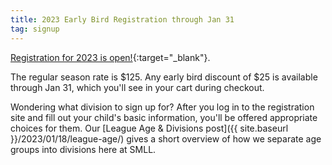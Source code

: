 ```yaml
---
title: 2023 Early Bird Registration through Jan 31
tag: signup
---
```


[Registration for 2023 is open!](https://www.sierramountainll.com/Default.aspx?tabid=890579){:target="_blank"}.

The regular season rate is $125. Any early bird discount of $25 is available through Jan 31,
which you'll see in your cart during checkout.

Wondering what division to sign up for? After you log in to the registration site
and fill out your child's basic information, you'll be offered appropriate choices
for them. Our [League Age &amp; Divisions post]({{ site.baseurl }}/2023/01/18/league-age/)
gives a short overview of how we separate age groups into divisions here at SMLL.
